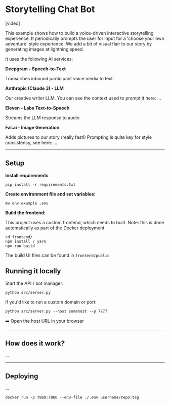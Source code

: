 # Storytelling Chat Bot

[video]

This example shows how to build a voice-driven interactive storytelling experience.
It periodically prompts the user for input for a 'choose your own adventure' style experience.
We add a bit of visual flair to our story by generating images at lightning speed.

It uses the following AI services:

**Deepgram - Speech-to-Text**

Transcribes inbound participant voice media to text.

**Anthropic (Claude 3) - LLM**

Our creative writer LLM. You can see the context used to prompt it here: ...

**Eleven - Labs Text-to-Speech**

Streams the LLM response to audio

**Fal.ai - Image Generation**

Adds pictures to our story (really fast!) Prompting is quite key for style consistency, see here: ...

---

## Setup

**Install requirements**

```
pip install -r requirements.txt
```

**Create environment file and set variables:**

```
mv env.example .env
```

**Build the frontend:**

This project uses a custom frontend, which needs to built. Note: this is done automatically as part of the Docker deployment.

```
cd frontend/
npm install / yarn
npm run build
```

The build UI files can be found in `frontend/public`

## Running it locally

Start the API / bot manager:

`python src/server.py`

If you'd like to run a custom domain or port:

`python src/server.py --host somehost --p 7777`

➡️ Open the host URL in your browser

---

## How does it work?

...

---

## Deploying

...

`docker run -p 7860:7860 --env-file ./.env username/repo:tag`
